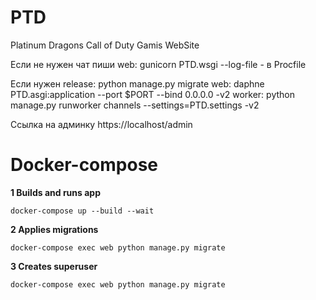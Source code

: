 # PTD
Platinum Dragons Call of Duty Gamis WebSite

Если не нужен чат пиши  web: gunicorn PTD.wsgi --log-file - в Procfile

Если нужен
release: python manage.py migrate
web: daphne PTD.asgi:application --port $PORT --bind 0.0.0.0 -v2
worker: python manage.py runworker channels --settings=PTD.settings -v2

Ссылка на админку https://localhost/admin

# Docker-compose

**1 Builds and runs app**
```commandline
docker-compose up --build --wait
```

**2 Applies migrations**
```commandline
docker-compose exec web python manage.py migrate
```

**3 Creates superuser**
```commandline
docker-compose exec web python manage.py migrate
```
